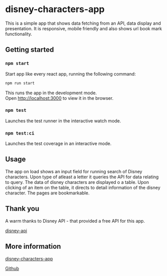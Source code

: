 # disney-characters-app

This is a simple app that shows data fetching from an API, data display and presentation. It is responsive, mobile friendly and also shows url book mark functionality.

## Getting started

### `npm start`

Start app like every react app, running the following command:

```sh
npm run start
```

This runs the app in the development mode.\
Open [http://localhost:3000](http://localhost:3000) to view it in the browser.

### `npm test`

Launches the test runner in the interactive watch mode.

### `npm test:ci`

Launches the test coverage in an interactive mode.

## Usage

The app on load shows an input field for running search of Disney characters. Upon type of atleast a letter it queries the API for data relating to query. The data of disney characters are displayed o a table.
Upon clicking of an item on the table, it directs to detail information of the disney character. The pages are bookmarkable.

## Thank you

A warm thanks to Disney API - that provided a free API for this app.

[disney-api](https://disneyapi.dev/)

## More information

[disney-characters-app](https://disney-characters-lxet2cewf-stanley-agwu.vercel.app/character)

[Github](https://github.com/stanley-agwu/disney-characters-app)
